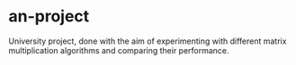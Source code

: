 # an-project

University project, done with the aim of experimenting with different matrix multiplication algorithms and comparing their performance.
